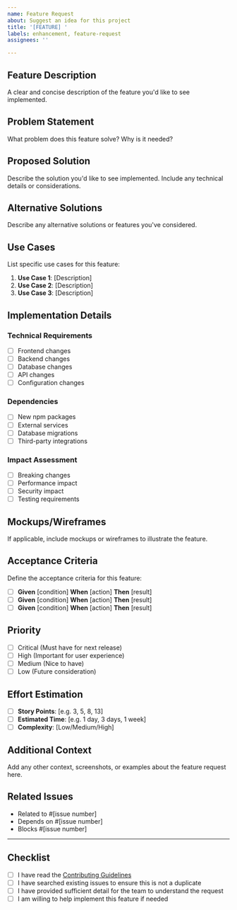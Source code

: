 ```yaml
---
name: Feature Request
about: Suggest an idea for this project
title: '[FEATURE] '
labels: enhancement, feature-request
assignees: ''

---
```


## Feature Description

A clear and concise description of the feature you'd like to see implemented.

## Problem Statement

What problem does this feature solve? Why is it needed?

## Proposed Solution

Describe the solution you'd like to see implemented. Include any technical details or considerations.

## Alternative Solutions

Describe any alternative solutions or features you've considered.

## Use Cases

List specific use cases for this feature:

1. **Use Case 1**: [Description]
2. **Use Case 2**: [Description]
3. **Use Case 3**: [Description]

## Implementation Details

### Technical Requirements
- [ ] Frontend changes
- [ ] Backend changes
- [ ] Database changes
- [ ] API changes
- [ ] Configuration changes

### Dependencies
- [ ] New npm packages
- [ ] External services
- [ ] Database migrations
- [ ] Third-party integrations

### Impact Assessment
- [ ] Breaking changes
- [ ] Performance impact
- [ ] Security impact
- [ ] Testing requirements

## Mockups/Wireframes

If applicable, include mockups or wireframes to illustrate the feature.

## Acceptance Criteria

Define the acceptance criteria for this feature:

- [ ] **Given** [condition] **When** [action] **Then** [result]
- [ ] **Given** [condition] **When** [action] **Then** [result]
- [ ] **Given** [condition] **When** [action] **Then** [result]

## Priority

- [ ] Critical (Must have for next release)
- [ ] High (Important for user experience)
- [ ] Medium (Nice to have)
- [ ] Low (Future consideration)

## Effort Estimation

- [ ] **Story Points**: [e.g. 3, 5, 8, 13]
- [ ] **Estimated Time**: [e.g. 1 day, 3 days, 1 week]
- [ ] **Complexity**: [Low/Medium/High]

## Additional Context

Add any other context, screenshots, or examples about the feature request here.

## Related Issues

- Related to #[issue number]
- Depends on #[issue number]
- Blocks #[issue number]

---

## Checklist

- [ ] I have read the [Contributing Guidelines](https://github.com/blacknobilityenterprisellc-arch/optimind-ai-ecosystem-premium-diamond-grade/blob/main/CONTRIBUTING.md)
- [ ] I have searched existing issues to ensure this is not a duplicate
- [ ] I have provided sufficient detail for the team to understand the request
- [ ] I am willing to help implement this feature if needed